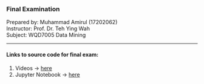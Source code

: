 ### Final Examination

Prepared by: Muhammad Amirul (17202062)<br>
Instructor: Prof. Dr. Teh Ying Wah<br>
Subject: WQD7005 Data Mining<br>

-------------------------------
#### Links to source code for final exam:
1. Videos -> <a target="_blank" href="https://youtu.be/LZ5cErCRVuU">here</a>
2. Jupyter Notebook -> <a target="_blank" href="https://github.com/muhdamirulsamsul/Final_DM/blob/master/Final%20Exam%20Data%20Mining.ipynb">here</a>
